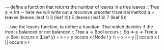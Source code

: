 
-- define a function that returns the number of leaves in a tree
leaves :: Tree a -> Int
-- here we will write out a recursive preorder traversal method
	a = leaves (leaves (leaf 1) 3 (leaf 4)) 5
		   (leaves (leaf 6) 7 (leaf 9)) 

-- use the leaves function, to define a function.  That which decides if the tree is balanced or not
balanced :: Tree a -> Bool
	occurs :: Eq => a -> Tree a -> Bool
	occurs x (Leaf y) = x == y
	occurs x (Node l y r) = x == y || occurs x l || occurs x r
